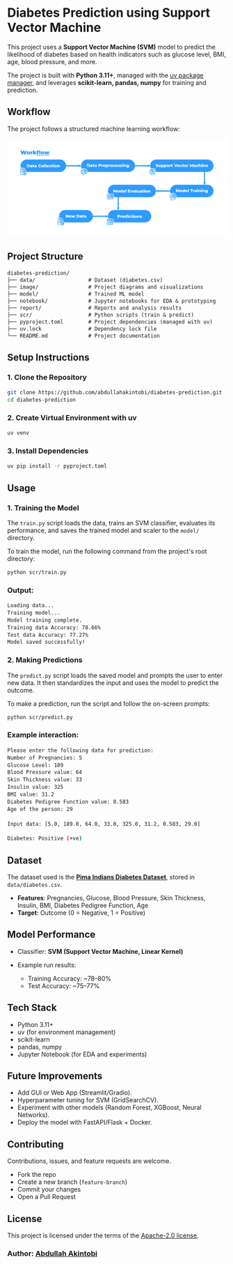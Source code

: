 # Diabetes Prediction using Support Vector Machine

This project uses a **Support Vector Machine (SVM)** model to predict the likelihood of diabetes based on health indicators such as glucose level, BMI, age, blood pressure, and more.

The project is built with **Python 3.11+**, managed with the [uv package manager](https://github.com/astral-sh/uv), and leverages **scikit-learn, pandas, numpy** for training and prediction.



## Workflow

The project follows a structured machine learning workflow:

![Workflow Diagram](image/workflow.png)



## Project Structure

```
diabetes-prediction/
├── data/                 # Dataset (diabetes.csv)
├── image/                # Project diagrams and visualizations
├── model/                # Trained ML model
├── notebook/             # Jupyter notebooks for EDA & prototyping
├── report/               # Reports and analysis results
├── scr/                  # Python scripts (train & predict)
├── pyproject.toml        # Project dependencies (managed with uv)
├── uv.lock               # Dependency lock file
└── README.md             # Project documentation
```



## Setup Instructions

### 1. Clone the Repository

```bash
git clone https://github.com/abdullahakintobi/diabetes-prediction.git
cd diabetes-prediction
```

### 2. Create Virtual Environment with uv

```bash
uv venv
```

### 3. Install Dependencies

```bash
uv pip install -r pyproject.toml
```



## Usage

### 1. Training the Model

The `train.py` script loads the data, trains an SVM classifier, evaluates its performance, and saves the trained model and scaler to the `model/` directory.

To train the model, run the following command from the project's root directory:

```bash
python scr/train.py
```

### Output:

```bash
Loading data...
Training model...
Model training complete.
Training data Accuracy: 78.66%
Test data Accuracy: 77.27%
Model saved successfully!
```



### 2. Making Predictions

The `predict.py` script loads the saved model and prompts the user to enter new data. It then standardizes the input and uses the model to predict the outcome.

To make a prediction, run the script and follow the on-screen prompts:

```bash
python scr/predict.py
```

### Example interaction:

```bash
Please enter the following data for prediction:
Number of Pregnancies: 5
Glucose Level: 189
Blood Pressure value: 64
Skin Thickness value: 33
Insulin value: 325
BMI value: 31.2
Diabetes Pedigree Function value: 0.583
Age of the person: 29

Input data: [5.0, 189.0, 64.0, 33.0, 325.0, 31.2, 0.583, 29.0]

Diabetes: Positive (+ve)
```



## Dataset

The dataset used is the **[Pima Indians Diabetes Dataset](https://www.kaggle.com/datasets/uciml/pima-indians-diabetes-database)**, stored in `data/diabetes.csv`.

* **Features**: Pregnancies, Glucose, Blood Pressure, Skin Thickness, Insulin, BMI, Diabetes Pedigree Function, Age
* **Target**: Outcome (0 = Negative, 1 = Positive)



## Model Performance

* Classifier: **SVM (Support Vector Machine, Linear Kernel)**
* Example run results:

  * Training Accuracy: \~78–80%
  * Test Accuracy: \~75–77%



## Tech Stack

* Python 3.11+
* uv (for environment management)
* scikit-learn
* pandas, numpy
* Jupyter Notebook (for EDA and experiments)



## Future Improvements

* Add GUI or Web App (Streamlit/Gradio).
* Hyperparameter tuning for SVM (GridSearchCV).
* Experiment with other models (Random Forest, XGBoost, Neural Networks).
* Deploy the model with FastAPI/Flask + Docker.



## Contributing

Contributions, issues, and feature requests are welcome.

* Fork the repo
* Create a new branch (`feature-branch`)
* Commit your changes
* Open a Pull Request



## License

This project is licensed under the terms of the [Apache-2.0 license](./LICENSE).


### Author: [Abdullah Akintobi](https://www.linkedin.com/in/abdullahakintobi/)